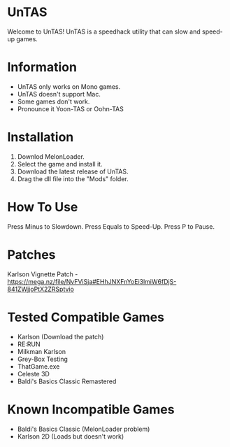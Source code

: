 # UnTAS

Welcome to UnTAS! UnTAS is a speedhack utility that can slow and speed-up games.

# Information

- UnTAS only works on Mono games.
- UnTAS doesn't support Mac.
- Some games don't work.
- Pronounce it Yoon-TAS or Oohn-TAS

# Installation

1. Downlod MelonLoader.
2. Select the game and install it.
3. Download the latest release of UnTAS.
4. Drag the dll file into the "Mods" folder.

# How To Use

Press Minus to Slowdown.
Press Equals to Speed-Up.
Press P to Pause.

# Patches

Karlson Vignette Patch - https://mega.nz/file/NvFViSja#EHhJNXFnYoEi3lmiW6fDjS-841ZWjjoPtX2ZRSptvio

# Tested Compatible Games

- Karlson (Download the patch)
- RE:RUN
- Milkman Karlson
- Grey-Box Testing
- ThatGame.exe
- Celeste 3D
- Baldi's Basics Classic Remastered

# Known Incompatible Games

- Baldi's Basics Classic (MelonLoader problem)
- Karlson 2D (Loads but doesn't work)
